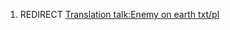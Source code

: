 1.  REDIRECT [Translation talk:Enemy on earth
    txt/pl](Translation_talk:Enemy_on_earth_txt/pl "wikilink")